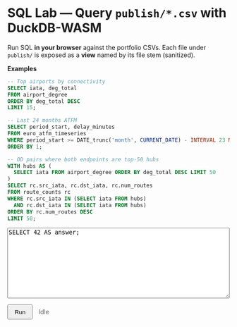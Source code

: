 # SQL Lab — Query `publish/*.csv` with DuckDB-WASM

Run SQL **in your browser** against the portfolio CSVs. Each file under `publish/` is exposed as a **view** named by its file stem (sanitized).

**Examples**

```sql
-- Top airports by connectivity
SELECT iata, deg_total
FROM airport_degree
ORDER BY deg_total DESC
LIMIT 15;

-- Last 24 months ATFM
SELECT period_start, delay_minutes
FROM euro_atfm_timeseries
WHERE period_start >= DATE_trunc('month', CURRENT_DATE) - INTERVAL 23 MONTH
ORDER BY 1;

-- OD pairs where both endpoints are top-50 hubs
WITH hubs AS (
  SELECT iata FROM airport_degree ORDER BY deg_total DESC LIMIT 50
)
SELECT rc.src_iata, rc.dst_iata, rc.num_routes
FROM route_counts rc
WHERE rc.src_iata IN (SELECT iata FROM hubs)
  AND rc.dst_iata IN (SELECT iata FROM hubs)
ORDER BY rc.num_routes DESC
LIMIT 50;
```

<!-- --- DuckDB SQL Lab: robust, Arrow-aware, IDB-safe --- -->
<div id="lab" style="margin:.5rem 0; position:relative; z-index:3;">
  <textarea id="sql" style="width:100%;height:160px;font-family:ui-monospace,monospace;">SELECT 42 AS answer;</textarea>
</div>

<p>
  <button id="run"
          type="button"
          class="md-button md-button--primary"
          style="padding:.45rem .9rem; cursor:pointer;"
          onclick="window.__runSQL__ && window.__runSQL__(event)">
    Run
  </button>
  <span id="status" style="margin-left:.6rem;color:#666;">Idle</span>
</p>

<div id="result" style="margin-top:10px;overflow:auto;"></div>

<!-- Import map agar 'apache-arrow' bisa di-resolve oleh duckdb-browser.mjs -->
<script type="importmap">
{
  "imports": {
    "apache-arrow": "https://cdn.jsdelivr.net/npm/apache-arrow@14.0.2/+esm"
  }
}
</script>

<script type="module">
/* =============== helpers =============== */
const log=(...a)=>console.log('[sql_lab]',...a);
function siteRoot(){ const p=location.pathname.split('/').filter(Boolean); return p.length?'/'+p[0]+'/':'/'; }
function bust(u){ const v=Date.now(); return u+(u.includes('?')?'&':'?')+'v='+v; }
function onNav(fn){ const run=()=>setTimeout(fn,0); if(window.document$&&typeof document$.subscribe==='function') document$.subscribe(run); if(document.readyState==='loading') document.addEventListener('DOMContentLoaded',run); else run(); }

/* =============== state =============== */
const state={ duckdb:null, db:null, conn:null, views:[] };

/* =============== probes (SAB & IndexedDB) =============== */
const supportsSAB = !!self.SharedArrayBuffer && self.crossOriginIsolated===true;
function probeIndexedDB(){
  return new Promise((resolve)=>{
    try{
      const req=indexedDB.open('duckdb_probe'); req.onsuccess=()=>{ try{req.result.close(); indexedDB.deleteDatabase('duckdb_probe');}catch{} resolve(true); };
      req.onerror=()=>resolve(false); req.onblocked=()=>resolve(false);
    }catch{ resolve(false); }
  });
}

/* =============== load DuckDB (bundle resmi + worker blob) =============== */
async function ensureDB(){
  if(state.conn) return state.conn;

  const idbOK = await probeIndexedDB();
  if(!idbOK){ // hindari throw “operation is insecure”
    try{ Object.defineProperty(globalThis,'indexedDB',{value:undefined,writable:true,configurable:true}); }catch{}
  }

  // Import ESM utama; fallback ke unpkg jika jsDelivr bermasalah
  let duckdb;
  try{
    duckdb = await import('https://cdn.jsdelivr.net/npm/@duckdb/duckdb-wasm@1.29.0/dist/duckdb-browser.mjs');
  }catch{
    duckdb = await import('https://unpkg.com/@duckdb/duckdb-wasm@1.29.0/dist/duckdb-browser.mjs');
  }
  state.duckdb = duckdb;

  // Ambil daftar bundle (OBJECT, bukan array) lalu pilih
  const bundles = duckdb.getJsDelivrBundles ? duckdb.getJsDelivrBundles() : duckdb.getCdnBundles();
  if(!bundles) throw new Error('Unable to load bundle list');

  let chosen = await duckdb.selectBundle(bundles);
  // Jika bundle threaded dipilih tapi SAB/IDB tidak aman → pakai MVP
  if (chosen?.pthreadWorker && (!supportsSAB || !idbOK)) chosen = bundles.mvp || chosen;

  if (!chosen?.mainWorker || !chosen?.mainModule) {
    chosen = bundles.mvp || bundles.eh || chosen;
    if (!chosen?.mainWorker || !chosen?.mainModule) throw new Error('No suitable DuckDB bundle found');
  }

  // Worker via blob+importScripts — pola yang direkomendasikan dokumentasi
  const workerSource = `importScripts("${chosen.mainWorker}");`;
  const workerUrl = URL.createObjectURL(new Blob([workerSource], { type: "text/javascript" }));
  const worker = new Worker(workerUrl);
  const logger = new duckdb.ConsoleLogger();
  const db = new duckdb.AsyncDuckDB(logger, worker);

  await db.instantiate(chosen.mainModule, chosen.pthreadWorker);
  const conn = await db.connect();
  await conn.query('INSTALL httpfs; LOAD httpfs;');

  state.db=db; state.conn=conn;
  return conn;
}

/* =============== daftar view CSV dari assets/datasets.json =============== */
function sanitize(s){ return String(s).toLowerCase().replace(/[^a-z0-9_]/g,'_').replace(/^_+/, ''); }
async function registerViews(){
  if(state.views.length) return state.views;
  let ds;
  try{ ds = await (await fetch(bust(siteRoot()+'assets/datasets.json'))).json(); }
  catch(e){ log('datasets.json not available:', e); return state.views; }

  const items = Array.isArray(ds) ? ds : (ds && Array.isArray(ds.items)) ? ds.items : [];
  for(const it of items){
    const f = it.file || it.path || '';
    if(!/\.csv$/i.test(f)) continue;
    const stem = sanitize((f.split('/').pop()||'').replace(/\.csv$/i,''));
    const csvUrl = bust(siteRoot()+'publish/'+f);
    await state.conn.query(`
      CREATE OR REPLACE VIEW "${stem}"
      AS SELECT * FROM read_csv_auto('${csvUrl}', AUTO_DETECT=TRUE, SAMPLE_SIZE=20000);
    `);
    state.views.push({view:stem,file:f});
  }
  return state.views;
}

/* =============== renderer (Arrow-first, fallback array) =============== */
function renderTable(result){
  const mount=document.getElementById('result');

  // Arrow Table: bisa diiterasi langsung 'for (const row of result)'
  let headers = [];
  if (Array.isArray(result?.schema?.fields)) headers = result.schema.fields.map(f=>f.name);

  const rows = [];
  if (result && typeof result[Symbol.iterator] === 'function') {
    // Arrow Table iterator → StructRowProxy
    for (const row of result) {
      const obj = {};
      if (headers.length === 0) headers = Object.keys(row);
      for (const k of headers) obj[k] = row[k];
      rows.push(obj);
    }
  } else if (typeof result?.toArray === 'function') {
    const arr = result.toArray();
    if (arr.length && !Array.isArray(arr[0])) {
      rows.push(...arr); // array of objects
      if (headers.length===0 && rows.length) headers = Object.keys(rows[0]);
    }
  } else if (Array.isArray(result?.rows)) {
    // Bentuk lama: rows = [[...]]
    if (headers.length===0 && result?.schema?.fields) headers = result.schema.fields.map(f=>f.name);
    for (const r of result.rows){
      const obj={}; (headers.length?headers:r.map((_,i)=>'col_'+(i+1))).forEach((c,i)=>obj[c]=r[i]);
      rows.push(obj);
    }
  }

  if (!rows.length){ mount.innerHTML='<em>No rows.</em>'; return; }

  if (headers.length===0) headers = Object.keys(rows[0]);

  let html = "<table class='dataframe'><thead><tr>"
           + headers.map(c=>`<th>${c}</th>`).join('')
           + "</tr></thead><tbody>";
  const CAP=5000; let i=0;
  for(const r of rows){ if(i++>=CAP) break; html+="<tr>"+headers.map(c=>`<td>${r[c]==null?'':r[c]}</td>`).join('')+"</tr>"; }
  html+="</tbody></table>";
  if(rows.length>CAP) html+=`<div style="opacity:.7;font-size:.85rem;margin-top:.35rem;">Showing first ${CAP.toLocaleString()} rows</div>`;
  mount.innerHTML=html;
}
function showError(err){
  const mount=document.getElementById('result');
  mount.innerHTML=`<pre style="color:#b71c1c;white-space:pre-wrap;">${err?.message ?? String(err)}</pre>`;
}

/* =============== run =============== */
async function runSQL(ev){
  try{
    ev?.preventDefault?.();
    const btn=document.getElementById('run');
    const status=document.getElementById('status');
    const qEl=document.getElementById('sql');
    btn.disabled=true; status.textContent='Running…';
    await ensureDB(); await registerViews();
    const res = await state.conn.query(qEl.value);
    renderTable(res); status.textContent='Done';
  }catch(err){ console.error('[sql_lab] run error:', err); document.getElementById('status').textContent='Error'; showError(err); }
  finally{ const btn=document.getElementById('run'); if(btn) btn.disabled=false; }
}
window.__runSQL__=runSQL;

/* =============== boot =============== */
onNav(async ()=>{
  const btn=document.getElementById('run'); if(btn) btn.addEventListener('click',runSQL);
  try{
    await ensureDB(); await registerViews();
    const q=document.getElementById('sql');
    if(q && !q.value.trim()){
      const prefer = state.views.find(v=>v.view==='airport_degree') || state.views[0];
      q.value = prefer ? `SELECT * FROM ${prefer.view} LIMIT 15;`
                       : `SELECT month, delay_min
                          FROM read_json_auto('${siteRoot()}api/euro_atfm_timeseries_last24.json')
                          ORDER BY month DESC LIMIT 5;`;
    }
  }catch(e){ console.warn('[sql_lab] boot warn:', e); }
});
</script>

<style>
#lab { position: relative; z-index: 3; }
.dataframe{border-collapse:collapse;width:100%;font-size:0.9rem;}
.dataframe th,.dataframe td{border:1px solid #ddd;padding:.35rem .5rem;white-space:nowrap;}
.dataframe thead th{position:sticky;top:0;background:var(--md-default-fg-color--lightest,#f7f7f7);}
</style>
